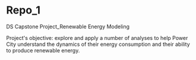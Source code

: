# Repo_1
DS Capstone Project_Renewable Energy Modeling

Project's objective: explore and apply a number of analyses to help  Power City understand the dynamics of their energy consumption and their ability to produce renewable energy.
